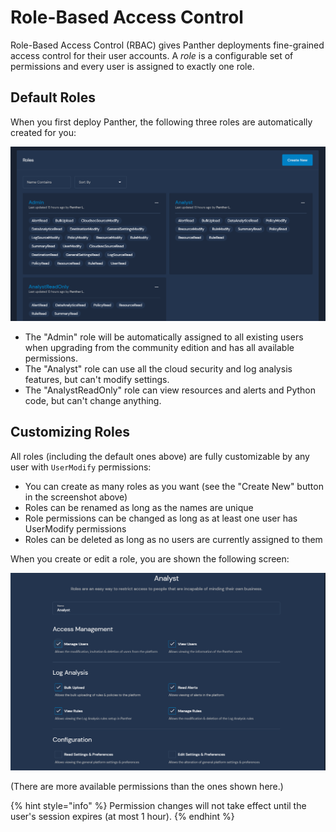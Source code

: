 # Role-Based Access Control

Role-Based Access Control \(RBAC\) gives Panther deployments fine-grained access control for their user accounts. A _role_ is a configurable set of permissions and every user is assigned to exactly one role.

## Default Roles

When you first deploy Panther, the following three roles are automatically created for you:

![Default Roles](../.gitbook/assets/rbac-default-roles%20%284%29.png)

* The "Admin" role will be automatically assigned to all existing users when upgrading from the community edition and has all available permissions.
* The "Analyst" role can use all the cloud security and log analysis features, but can't modify settings.
* The "AnalystReadOnly" role can view resources and alerts and Python code, but can't change anything.

## Customizing Roles

All roles \(including the default ones above\) are fully customizable by any user with `UserModify` permissions:

* You can create as many roles as you want \(see the "Create New" button in the screenshot above\)
* Roles can be renamed as long as the names are unique
* Role permissions can be changed as long as at least one user has UserModify permissions
* Roles can be deleted as long as no users are currently assigned to them

When you create or edit a role, you are shown the following screen:

![Role Edit](../.gitbook/assets/rbac-role-edit%20%287%29%20%287%29%20%288%29%20%287%29.png)

\(There are more available permissions than the ones shown here.\)

{% hint style="info" %}
Permission changes will not take effect until the user's session expires \(at most 1 hour\).
{% endhint %}

